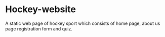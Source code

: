 # Hockey-website
A static web page of hockey sport which consists of home page, about us page registration form and quiz.
